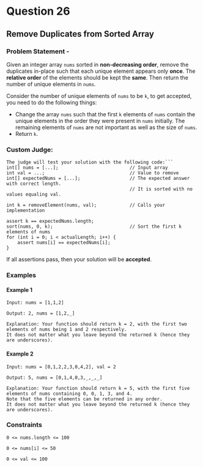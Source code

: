 # Question 26
## Remove Duplicates from Sorted Array
### Problem Statement - 

Given an integer array `nums` sorted in **non-decreasing order**, remove the duplicates in-place such that each unique element appears only **once**. The **relative order** of the elements should be kept the **same**. Then return the number of unique elements in `nums`.

Consider the number of unique elements of `nums` to be `k`, to get accepted, you need to do the following things:

* Change the array `nums` such that the first `k` elements of `nums` contain the unique elements in the order they were present in `nums` initially. The remaining elements of `nums` are not important as well as the size of `nums`.
* Return `k`.

### Custom Judge:
```
The judge will test your solution with the following code:```
int[] nums = [...];                          // Input array
int val = ...;                               // Value to remove
int[] expectedNums = [...];                  // The expected answer with correct length.
                                             // It is sorted with no values equaling val.

int k = removeElement(nums, val);            // Calls your implementation

assert k == expectedNums.length;
sort(nums, 0, k);                            // Sort the first k elements of nums
for (int i = 0; i < actualLength; i++) {
    assert nums[i] == expectedNums[i];
}
```

If all assertions pass, then your solution will be **accepted**.

### Examples
#### Example 1
```
Input: nums = [1,1,2]

Output: 2, nums = [1,2,_]

Explanation: Your function should return k = 2, with the first two elements of nums being 1 and 2 respectively.
It does not matter what you leave beyond the returned k (hence they are underscores).

```

#### Example 2
```
Input: nums = [0,1,2,2,3,0,4,2], val = 2

Output: 5, nums = [0,1,4,0,3,_,_,_]

Explanation: Your function should return k = 5, with the first five elements of nums containing 0, 0, 1, 3, and 4.
Note that the five elements can be returned in any order.
It does not matter what you leave beyond the returned k (hence they are underscores).
```
### Constraints
```
0 <= nums.length <= 100

0 <= nums[i] <= 50

0 <= val <= 100
```


